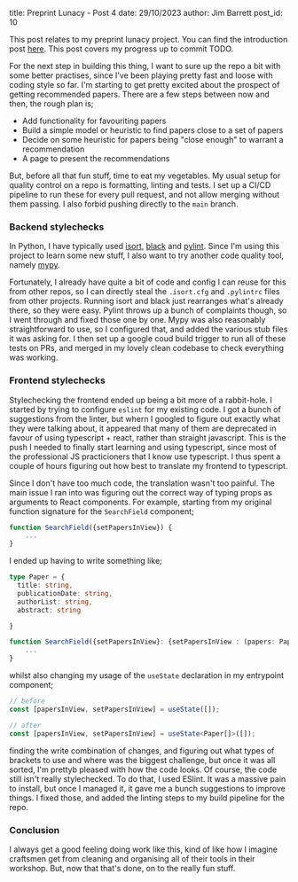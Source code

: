title: Preprint Lunacy - Post 4
date: 29/10/2023
author: Jim Barrett
post_id: 10

This post relates to my preprint lunacy project. You can find the introduction post [here](https://jimbarrett.phd/blog/6). This post covers my progress up to commit TODO.

For the next step in building this thing, I want to sure up the repo a bit with some better practises, since I've been playing pretty fast and loose with coding style so far. I'm starting to get pretty excited about the prospect of getting recommended papers. There are a few steps between now and then, the rough plan is;

* Add functionality for favouriting papers
* Build a simple model or heuristic to find papers close to a set of papers
* Decide on some heuristic for papers being "close enough" to warrant a recommendation
* A page to present the recommendations

But, before all that fun stuff, time to eat my vegetables. My usual setup for quality control on a repo is formatting, linting and tests. I set up a CI/CD pipeline to run these for every pull request, and not allow merging without them passing. I also forbid pushing directly to the `main` branch.

### Backend stylechecks

In Python, I have typically used [isort](https://pycqa.github.io/isort/), [black](https://pypi.org/project/black/) and [pylint](https://pypi.org/project/pylint/). Since I'm using this project to learn some new stuff, I also want to try another code quality tool, namely [mypy](https://mypy-lang.org/).

Fortunately, I already have quite a bit of code and config I can reuse for this from other repos, so I can directly steal the `.isort.cfg` and `.pylintrc` files from other projects. Running isort and black just rearranges what's already there, so they were easy. Pylint throws up a bunch of complaints though, so I went through and fixed those one by one. Mypy was also reasonably straightforward to use, so I configured that, and added the various stub files it was asking for. I then set up a google coud build trigger to run all of these tests on PRs, and merged in my lovely clean codebase to check everything was working.

### Frontend stylechecks

Stylechecking the frontend ended up being a bit more of a rabbit-hole. I started by trying to configure `eslint` for my existing code. I got a bunch of suggestions from the linter, but whern I googled to figure out exactly what they were talking about, it appeared that many of them are deprecated in favour of using typescript + react, rather than straight javascript. This is the push I needed to finally start learning and using typescript, since most of the professional JS practicioners that I know use typescript. I thus spent a couple of hours figuring out how best to translate my frontend to typescript.

Since I don't have too much code, the translation wasn't too painful. The main issue I ran into was figuring out the correct way of typing props as arguments to React components. For example, starting from my original function signature for the `SearchField` component;

```javascript
function SearchField({setPapersInView}) {
    ...
}
```

I ended up having to write something like;

```typescript
type Paper = {
  title: string,
  publicationDate: string,
  authorList: string,
  abstract: string

}

function SearchField({setPapersInView}: {setPapersInView : (papers: Paper[]) => void}) {
    ...
}
```

whilst also changing my usage of the `useState` declaration in my entrypoint component;
```typescript
// before
const [papersInView, setPapersInView] = useState([]);

// after
const [papersInView, setPapersInView] = useState<Paper[]>([]);
```

finding the write combination of changes, and figuring out what types of brackets to use and where was the biggest challenge, but once it was all sorted, I'm prettyb pleased with how the code looks. Of course, the code still isn't really stylechecked. To do that, I used ESlint. It was a massive pain to install, but once I managed it, it gave me a bunch suggestions to improve things. I fixed those, and added the linting steps to my build pipeline for the repo.

### Conclusion

I always get a good feeling doing work like this, kind of like how I imagine craftsmen get from cleaning and organising all of their tools in their workshop. But, now that that's done, on to the really fun stuff.
